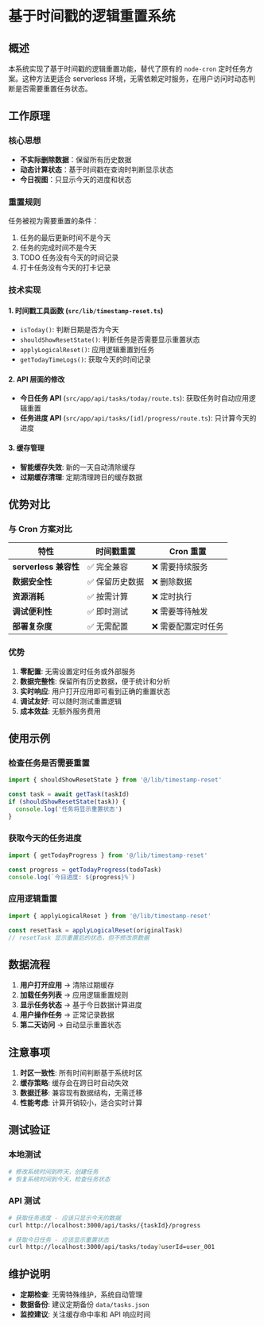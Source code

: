 # 基于时间戳的逻辑重置系统

## 概述

本系统实现了基于时间戳的逻辑重置功能，替代了原有的 `node-cron` 定时任务方案。这种方法更适合 serverless 环境，无需依赖定时服务，在用户访问时动态判断是否需要重置任务状态。

## 工作原理

### 核心思想

- **不实际删除数据**：保留所有历史数据
- **动态计算状态**：基于时间戳在查询时判断显示状态
- **今日视图**：只显示今天的进度和状态

### 重置规则

任务被视为需要重置的条件：

1. 任务的最后更新时间不是今天
2. 任务的完成时间不是今天
3. TODO 任务没有今天的时间记录
4. 打卡任务没有今天的打卡记录

### 技术实现

#### 1. 时间戳工具函数 (`src/lib/timestamp-reset.ts`)

- `isToday()`: 判断日期是否为今天
- `shouldShowResetState()`: 判断任务是否需要显示重置状态
- `applyLogicalReset()`: 应用逻辑重置到任务
- `getTodayTimeLogs()`: 获取今天的时间记录

#### 2. API 层面的修改

- **今日任务 API** (`src/app/api/tasks/today/route.ts`): 获取任务时自动应用逻辑重置
- **任务进度 API** (`src/app/api/tasks/[id]/progress/route.ts`): 只计算今天的进度

#### 3. 缓存管理

- **智能缓存失效**: 新的一天自动清除缓存
- **过期缓存清理**: 定期清理跨日的缓存数据

## 优势对比

### 与 Cron 方案对比

| 特性                  | 时间戳重置      | Cron 重置           |
| --------------------- | --------------- | ------------------- |
| **serverless 兼容性** | ✅ 完全兼容     | ❌ 需要持续服务     |
| **数据安全性**        | ✅ 保留历史数据 | ❌ 删除数据         |
| **资源消耗**          | ✅ 按需计算     | ❌ 定时执行         |
| **调试便利性**        | ✅ 即时测试     | ❌ 需要等待触发     |
| **部署复杂度**        | ✅ 无需配置     | ❌ 需要配置定时任务 |

### 优势

1. **零配置**: 无需设置定时任务或外部服务
2. **数据完整性**: 保留所有历史数据，便于统计和分析
3. **实时响应**: 用户打开应用即可看到正确的重置状态
4. **调试友好**: 可以随时测试重置逻辑
5. **成本效益**: 无额外服务费用

## 使用示例

### 检查任务是否需要重置

```typescript
import { shouldShowResetState } from '@/lib/timestamp-reset'

const task = await getTask(taskId)
if (shouldShowResetState(task)) {
  console.log('任务将显示重置状态')
}
```

### 获取今天的任务进度

```typescript
import { getTodayProgress } from '@/lib/timestamp-reset'

const progress = getTodayProgress(todoTask)
console.log(`今日进度: ${progress}%`)
```

### 应用逻辑重置

```typescript
import { applyLogicalReset } from '@/lib/timestamp-reset'

const resetTask = applyLogicalReset(originalTask)
// resetTask 显示重置后的状态，但不修改原数据
```

## 数据流程

1. **用户打开应用** → 清除过期缓存
2. **加载任务列表** → 应用逻辑重置规则
3. **显示任务状态** → 基于今日数据计算进度
4. **用户操作任务** → 正常记录数据
5. **第二天访问** → 自动显示重置状态

## 注意事项

1. **时区一致性**: 所有时间判断基于系统时区
2. **缓存策略**: 缓存会在跨日时自动失效
3. **数据迁移**: 兼容现有数据结构，无需迁移
4. **性能考虑**: 计算开销较小，适合实时计算

## 测试验证

### 本地测试

```bash
# 修改系统时间到昨天，创建任务
# 恢复系统时间到今天，检查任务状态
```

### API 测试

```bash
# 获取任务进度 - 应该只显示今天的数据
curl http://localhost:3000/api/tasks/{taskId}/progress

# 获取今日任务 - 应该显示重置状态
curl http://localhost:3000/api/tasks/today?userId=user_001
```

## 维护说明

- **定期检查**: 无需特殊维护，系统自动管理
- **数据备份**: 建议定期备份 `data/tasks.json`
- **监控建议**: 关注缓存命中率和 API 响应时间
